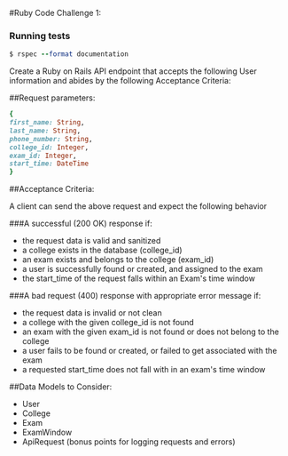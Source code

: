 #Ruby Code Challenge 1:

### Running tests
```ruby
$ rspec --format documentation
```

Create a Ruby on Rails API endpoint that accepts the following User information and abides by
the following Acceptance Criteria:

##Request parameters:
```ruby
{
first_name: String,
last_name: String,
phone_number: String,
college_id: Integer,
exam_id: Integer,
start_time: DateTime
}
```

##Acceptance Criteria:

A client can send the above request and expect the following behavior

###A successful (200 OK) response if:
   * the request data is valid and sanitized
   * a college exists in the database (college_id)
   * an exam exists and belongs to the college (exam_id)
   * a user is successfully found or created, and assigned to the exam
   * the start_time of the request falls within an Exam&#39;s time window 

###A bad request (400) response with appropriate error message if:
  * the request data is invalid or not clean
  * a college with the given college_id is not found
  * an exam with the given exam_id is not found or does not belong to the college
  * a user fails to be found or created, or failed to get associated with the exam
  * a requested start_time does not fall with in an exam&#39;s time window
    
##Data Models to Consider:
  * User
  * College
  * Exam
  * ExamWindow
  * ApiRequest (bonus points for logging requests and errors)